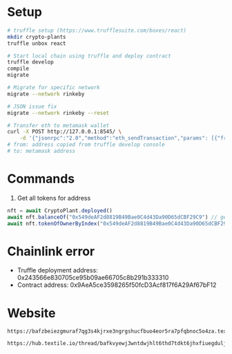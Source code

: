 # Setup
```sh
# truffle setup (https://www.trufflesuite.com/boxes/react)
mkdir crypto-plants
truffle unbox react

# Start local chain using truffle and deploy contract
truffle develop
compile
migrate

# Migrate for specific network
migrate --network rinkeby

# JSON issue fix
migrate --network rinkeby --reset

# Transfer eth to metamask wallet
curl -X POST http://127.0.0.1:8545/ \
    -d '{"jsonrpc":"2.0","method":"eth_sendTransaction","params": [{"from":"0x243566e830705ce95b09ae66705c8b291b333310", "to":"0x549deAF2d8819B49Bae0C4d43Da90D65dCBF29C9", "value": 10e18}], "id":1}'
# from: address copied from truffle develop console
# to: metamask address
```

# Commands
1. Get all tokens for address
```js
nft = await CryptoPlant.deployed()
await nft.balanceOf("0x549deAF2d8819B49Bae0C4d43Da90D65dCBF29C9") // get token count
await nft.tokenOfOwnerByIndex("0x549deAF2d8819B49Bae0C4d43Da90D65dCBF29C9", 1) // loop from 0 to count-1
```

# Chainlink error
- Truffle deployment address: 0x243566e830705ce95b09ae66705c8b291b333310
- Contract address: 0x9AeA5ce3598265f50fcD3Acf817f6A29Af67bF12

# Website
```
https://bafzbeiezgmuraf7qg3s4kjrxe3ngrgshucfbuo4eor5ra7pfqbnoc5o4za.textile.space/

https://hub.textile.io/thread/bafkvyewj3wntdwjhlt6thd7tdkt6jhxfiuegduljqxtnalckchd7d2q/buckets/bafzbeig3nbhvalstx2ajleap2e36hnobtt4n2uhc46xu26dpbqzim36die
```